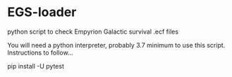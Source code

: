 # EGS-loader
python script to check Empyrion Galactic survival .ecf files

You will need a python interpreter, probably 3.7 minimum to use this script.
Instructions to follow...

pip install -U pytest
